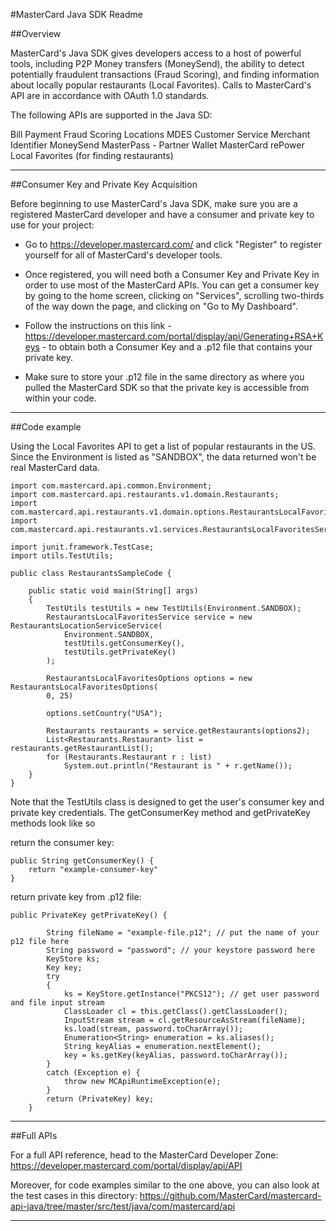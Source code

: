 #MasterCard Java SDK Readme



##Overview

MasterCard's Java SDK gives developers access to a host of powerful tools, including P2P Money transfers (MoneySend), the ability to detect potentially fraudulent transactions (Fraud Scoring), and finding information about locally popular restaurants (Local Favorites). Calls to MasterCard's API are in accordance with OAuth 1.0 standards.

The following APIs are supported in the Java SD:

Bill Payment
Fraud Scoring 
Locations
MDES Customer Service 
Merchant Identifier
MoneySend
MasterPass - Partner Wallet
MasterCard rePower
Local Favorites (for finding restaurants)

-------------------------------------------------------------------------------------------

##Consumer Key and Private Key Acquisition

Before beginning to use MasterCard's Java SDK, make sure you are a registered MasterCard developer and have a consumer and private key to use for your project:
	
- Go to https://developer.mastercard.com/ and click "Register" to register yourself for all of MasterCard's developer tools.

- Once registered, you will need both a Consumer Key and Private Key in order to use most of the MasterCard APIs. You can get a consumer key by going to the home screen, clicking on "Services", scrolling two-thirds of the way down the page, and clicking on "Go to My Dashboard". 

- Follow the instructions on this link - https://developer.mastercard.com/portal/display/api/Generating+RSA+Keys - to obtain both a Consumer Key and a .p12 file that contains your private key. 

- Make sure to store your .p12 file in the same directory as where you pulled the MasterCard SDK so that the private key is accessible from within your code.


-------------------------------------------------------------------------------------------

##Code example

Using the Local Favorites API to get a list of popular restaurants in the US.
Since the Environment is listed as "SANDBOX", the data returned won't be real MasterCard data.


	import com.mastercard.api.common.Environment;
	import com.mastercard.api.restaurants.v1.domain.Restaurants;
	import com.mastercard.api.restaurants.v1.domain.options.RestaurantsLocalFavoritesOptions;
	import com.mastercard.api.restaurants.v1.services.RestaurantsLocalFavoritesService;

	import junit.framework.TestCase;
	import utils.TestUtils;
	
	public class RestaurantsSampleCode {

		public static void main(String[] args)
		{
			TestUtils testUtils = new TestUtils(Environment.SANDBOX);
			RestaurantsLocalFavoritesService service = new RestaurantsLocationServiceService(
            	Environment.SANDBOX,
            	testUtils.getConsumerKey(), 
            	testUtils.getPrivateKey()
        	);

        	RestaurantsLocalFavoritesOptions options = new RestaurantsLocalFavoritesOptions(
        	0, 25)

        	options.setCountry("USA");

        	Restaurants restaurants = service.getRestaurants(options2);
        	List<Restaurants.Restaurant> list = restaurants.getRestaurantList();
        	for (Restaurants.Restaurant r : list)
            	System.out.println("Restaurant is " + r.getName());
		}
	}


Note that the TestUtils class is designed to get the user's consumer key and private key credentials. The getConsumerKey method and getPrivateKey methods look like so

return the consumer key:

	public String getConsumerKey() { 
		return "example-consumer-key"
	}
	
return private key from .p12 file:

	public PrivateKey getPrivateKey() {

        	String fileName = "example-file.p12"; // put the name of your p12 file here
        	String password = "password"; // your keystore password here
        	KeyStore ks;
        	Key key;
        	try 
        	{ 
         		ks = KeyStore.getInstance("PKCS12"); // get user password and file input stream
        		ClassLoader cl = this.getClass().getClassLoader();
       			InputStream stream = cl.getResourceAsStream(fileName);
        		ks.load(stream, password.toCharArray());
        		Enumeration<String> enumeration = ks.aliases();
         		String keyAlias = enumeration.nextElement();
        		key = ks.getKey(keyAlias, password.toCharArray());
        	}
        	catch (Exception e) {
        		throw new MCApiRuntimeException(e);
        	}
        	return (PrivateKey) key;
    	}


-------------------------------------------------------------------------------------------

##Full APIs

For a full API reference, head to the MasterCard Developer Zone: https://developer.mastercard.com/portal/display/api/API

Moreover, for code examples similar to the one above, you can also look at the test cases in this directory: https://github.com/MasterCard/mastercard-api-java/tree/master/src/test/java/com/mastercard/api

-------------------------------------------------------------------------------------------
